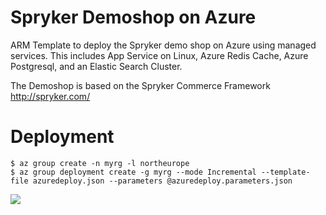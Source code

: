 # Spryker Demoshop on Azure
ARM Template to deploy the Spryker demo shop on Azure using managed services. This includes App Service on Linux, Azure Redis Cache, Azure Postgresql, and an Elastic Search Cluster.

The Demoshop is based on the Spryker Commerce Framework http://spryker.com/

# Deployment
```
$ az group create -n myrg -l northeurope
$ az group deployment create -g myrg --mode Incremental --template-file azuredeploy.json --parameters @azuredeploy.parameters.json
```

<a href="https://portal.azure.com/#create/Microsoft.Template/uri/https%3A%2F%2Fraw.githubusercontent.com%2Farafato%2Fspryker-demoshop%2Fmaster%2Fazuredeploy.json" target="_blank">
    <img src="http://azuredeploy.net/deploybutton.png"/>
</a>
